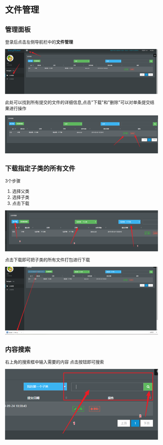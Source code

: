 # 文件管理

## 管理面板
登录后点击左侧导航栏中的**文件管理**

![](../static/file-manage.png)

此处可以找到所有提交的文件的详细信息,点击"下载"和"删除"可以对单条提交结果进行操作

![](../static/file-download1.png)

## 下载指定子类的所有文件
3个步骤
1. 选择父类
2. 选择子类
3. 点击下载

![](../static/file-download2.png)

点击下载即可把子类的所有文件打包进行下载

![](../static/file-download3.png)

## 内容搜索
右上角的搜索框中输入需要的内容 点击按钮即可搜索

![](../static/file-search.png)
